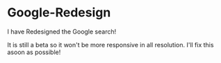 # Google-Redesign


I have Redesigned the Google search!

It is still a beta so it won't be more responsive in all resolution.  I'll fix this asoon as possible!

